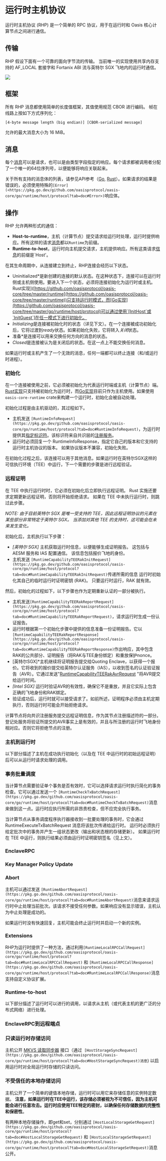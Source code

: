 # 运行时主机协议

运行时主机协议 (RHP) 是一个简单的 RPC 协议，用于在运行时和 Oasis 核心计算节点之间进行通信。

## 传输

RHP 假设下面有一个可靠的面向字节流的传输。 当前唯一的实现使用共享内存支持的 AF_LOCAL 套接字和 Fortanix ABI 流与英特尔 SGX 飞地内的运行时通信。

![](运行时主机协议.svg)

## 框架

所有 RHP 消息都使用简单的长度值框架，其值使用规范 CBOR 进行编码。 帧在线路上按如下方式序列化：

```
[4-byte message length (big endian)] [CBOR-serialized message]

```

允许的最大消息大小为 16 MiB。

## 消息

每个[消息](https://pkg.go.dev/github.com/oasisprotocol/oasis-core/go/runtime/host/protocol?tab=doc#Message)可以是请求，也可以是由类型字段指定的响应。每个请求都被调用者分配了一个唯一的64位序列号，以便能够将响应关联起来。

关于所有支持的消息体的列表，请参见API参考（[Go](https://pkg.go.dev/github.com/oasisprotocol/oasis-core/go/runtime/host/protocol?tab=doc#Body), [Rust](https://github.com/oasisprotocol/oasis-core/tree/master/runtime/src/types.rs)）。如果请求的结果是错误的，必须使用特殊的`[Error](<https://pkg.go.dev/github.com/oasisprotocol/oasis-core/go/runtime/host/protocol?tab=doc#Error>)`响应体。

## 操作

RHP 允许两种形式的通信：

- **Host-to-runtime**，主机（计算节点）提交请求给运行时处理，运行时提供响应。所有这样的请求[消息](https://pkg.go.dev/github.com/oasisprotocol/oasis-core/go/runtime/host/protocol?tab=doc#Body)都以`Runtime`为前缀。
- **Runtime-to-host**，运行时向主机提交请求，主机提供响应。所有这类请求[信息](https://pkg.go.dev/github.com/oasisprotocol/oasis-core/go/runtime/host/protocol?tab=doc#Body)的前缀是`Host'。

在其生命周期中，从连接建立到终止，RHP连接会经历以下状态。

- Uninitialized*是新创建的连接的默认状态。在这种状态下，连接可以在运行时侧或主机侧使用。要进入下一个状态，必须将连接初始化为运行时或主机。Rust实现]([https://github.com/oasisprotocol/oasis-core/tree/master/runtime](https://github.com/oasisprotocol/oasis-core/tree/master/runtime))只支持运行时模式，而[Go实现](https://github.com/oasisprotocol/oasis-core/tree/master/go/runtime/host/protocol)可以通过使用`[InitHost`或`InitGuest`]在任一模式下进行初始化。
- *Initializing*是连接被初始化时的状态（详见下文）。在一个连接被成功初始化后，它将过渡到*ready*状态。如果初始化失败，它将转入*关闭*状态。
- 准备*是连接可以用来交换任何方向的消息的状态。
- *Closed*是连接被认为是关闭后的状态。在这一点上不能交换任何消息。

如果运行时或主机产生了一个无效的消息，任何一端都可以终止连接（和/或运行时进程）。

### 初始化

在一个连接被使用之前，它必须被初始化为代表运行时端或主机（计算节点）端。[Rust实现](https://github.com/oasisprotocol/oasis-core/tree/master/runtime)只支持被初始化为运行时，而[Go实现](https://github.com/oasisprotocol/oasis-core/tree/master/go/runtime/host/protocol)目前只作为主机使用。如果使用`oasis-core-runtime` crate来构建一个运行时，初始化会被自动处理。

初始化过程是由主机驱动的，其过程如下。

- 主机发送 `[RuntimeInfoRequest](https://pkg.go.dev/github.com/oasisprotocol/oasis-core/go/runtime/host/protocol?tab=doc#RuntimeInfoRequest)`，为运行时提供其[指定标识符](https://docs.oasis.io/core/runtime/identifiers)。该标识符来自共识层的[注册服务](https://docs.oasis.io/core/consensus/services/registry#runtimes)。
- 运行时必须回复一个 RuntimeInfoResponse，指定它自己的版本和它支持的运行时主机协议的版本。 如果协议版本不兼容，初始化失败。

在初始化过程之后，该连接可以用于其他消息。如果运行时在英特尔SGX这样的可信执行环境（TEE）中运行，下一个需要的步骤是进行远程验证。

### 远程证明

在 TEE 中执行运行时时，它必须在初始化后立即执行远程证明。 Rust 实施还要求定期更新远程证明，否则将开始拒绝请求。 如果在 TEE 中未执行运行时，则跳过此步骤。

*NOTE: 由于目前英特尔 SGX 是唯一受支持的 TEE，因此远程证明协议的元素在某些部分非常特定于英特尔 SGX。 当添加对其他 TEE 的支持时，这可能会在未来发生变化。*

初始化后，主机执行以下步骤：

- *[英特尔 SGX]* 主机获取运行时信息，以便能够生成证明报告。 这包括与 AESM 服务和 IAS 配置通信。 该信息包括报价飞地的身份。
- 主机发送 `[RuntimeCapabilityTEERakInitRequest](https://pkg.go.dev/github.com/oasisprotocol/oasis-core/go/runtime/host/protocol?tab=doc#RuntimeCapabilityTEERakInitRequest)`传递所需的信息 运行时初始化其自己的临时运行时证明密钥 (RAK)。 只要运行时运行，RAK 就有效。

然后，初始化的过程如下，以下步骤也作为定期重新认证的一部分被执行。

- 主机发送`[RuntimeCapabilityTEERakReportRequest](https://pkg.go.dev/github.com/oasisprotocol/oasis-core/go/runtime/host/protocol?tab=doc#RuntimeCapabilityTEERakReportRequest)`，请求运行时生成一份认证报告。
- 运行时根据第一个初始化步骤中提供的信息准备一份证明报告。它以`[RuntimeCapabilityTEERakReportResponse](https://pkg.go.dev/github.com/oasisprotocol/oasis-core/go/runtime/host/protocol?tab=doc#RuntimeCapabilityTEERakReportResponse)`作出响应，其中包含RAK的公共部分、证明报告（将RAK与TEE身份绑定）和重放保护nonce。
- [英特尔SGX]*主机继续将证明报告提交给Quoting Enclave，以获得一个报价。它将收到的报价提交给英特尔认证服务（IAS），以收到签名的认证验证报告（AVR）。它通过发送"[RuntimeCapabilityTEERakAvrRequest](https://pkg.go.dev/github.com/oasisprotocol/oasis-core/go/runtime/host/protocol?tab=doc#RuntimeCapabilityTEERakAvrRequest) "将AVR提交给运行时间。
- *[Intel SGX]* 运行时验证AVR的有效性，确保它不是重放，并且它实际上包含正确的飞地身份和RAK绑定。
- 验证成功后，运行时就可以接受请求了。如前所述，证明程序必须由主机定期执行，否则运行时可能会开始拒绝请求。

计算节点将向共识注册服务提交远程证明信息，作为其节点注册描述符的一部分。登记处服务将验证所提交的AVR事实上是有效的，并且与所注册的运行时飞地身份相对应。否则它将拒绝节点的注册。

### 主机到运行时

以下部分描述了主机在成功执行初始化（以及在 TEE 中运行时的初始远程证明）后可以从运行时请求处理的调用。

### 事务批量调度

当计算节点需要验证单个事务是否有效时，它可以选择请求运行时执行简化的事务检查。它可以通过发送一个 `[RuntimeCheckTxBatchRequest](https://pkg.go.dev/github.com/oasisprotocol/oasis-core/go/runtime/host/protocol?tab=doc#RuntimeCheckTxBatchRequest)`消息来做到这一点。运行时应执行所需的非昂贵检查，但不应完全执行事务。

当计算节点从事务调度程序执行器接收到一批要处理的事务时，它会通过 RuntimeExecuteTxBatchRequest 消息将该批次传递给运行时。 运行时必须执行给定批次中的事务并产生一组状态更改（输出和状态根的存储更新）。 如果运行时在 TEE 中运行，则执行结果必须由运行时证明密钥签名（见上文）。

### EnclaveRPC

### Key Manager Policy Update

### Abort

主机可以通过发送 `[RuntimeAbortRequest](https://pkg.go.dev/github.com/oasisprotocol/oasis-core/go/runtime/host/protocol?tab=doc#RuntimeAbortRequest)`消息来请求运行时中止处理当前批次。该请求不接受任何参数。如果响应没有显示错误，主机认为中止处理是成功的。

如果运行时没有快速回复，主机可能会终止运行时并启动一个新的实例。

### Extensions

RHP为运行时提供了一种方法，通过利用`[RuntimeLocalRPCCallRequest](https://pkg.go.dev/github.com/oasisprotocol/oasis-core/go/runtime/host/protocol?tab=doc#RuntimeLocalRPCCallRequest)` 和 `[RuntimeLocalRPCCallResponse](https://pkg.go.dev/github.com/oasisprotocol/oasis-core/go/runtime/host/protocol?tab=doc#RuntimeLocalRPCCallResponse)`消息支持自定义协议扩展。

### Runtime-to-host

以下部分描述了运行时可以进行的调用，以请求从主机（或代表主机的更广泛的分布式网络）进行处理。

### EnclaveRPC到远程端点

[](https://docs.oasis.io/core/runtime/runtime-host-protocol#read-only-runtime-storage-access)

### 只读运行时存储访问

主机公开 [MKVS 读取同步器](https://docs.oasis.io/core/mkvs#read-syncer) 接口（通过  `[HostStorageSyncRequest](https://pkg.go.dev/github.com/oasisprotocol/oasis-core/go/runtime/host/protocol?tab=doc#HostStorageSyncRequest)消息`) 以启用运行时对全局运行时存储的只读访问。

### 不受信任的本地存储访问

主机公开了一个简单的键值本地存储，运行时可以用它来存储任意的实例特定数据。 **注意，如果运行时在TEE中运行，该存储必须被视为不可信任，因为主机可能会进行任意攻击。运行时应使用TEE特定的密封，以确保任何存储数据的完整性和保密性**。

有两种本地存储操作，即get和set，分别通过 `[HostLocalStorageGetRequest](https://pkg.go.dev/github.com/oasisprotocol/oasis-core/go/runtime/host/protocol?tab=doc#HostLocalStorageGetRequest)` 和 `[HostLocalStorageSetRequest](https://pkg.go.dev/github.com/oasisprotocol/oasis-core/go/runtime/host/protocol?tab=doc#HostLocalStorageSetRequest)`消息公开。